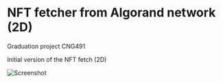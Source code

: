 # NFT fetcher from Algorand network (2D)
Graduation project CNG491 

Initial version of the NFT fetch (2D)

![Screenshot](https://user-images.githubusercontent.com/49653439/148814090-8c95f1ea-b83d-4624-a9cd-931a35820be4.png)
